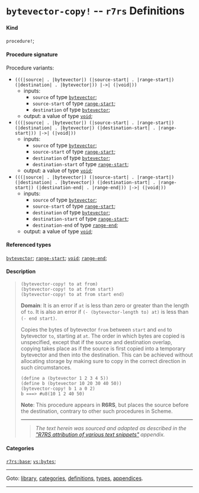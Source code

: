 

<a id='definition__r7rs__bytevector-copy_21'></a>

# `bytevector-copy!` -- `r7rs` Definitions


#### Kind

`procedure!`;


#### Procedure signature

Procedure variants:
 * `(((|source| . |bytevector|) (|source-start| . |range-start|) (|destination| . |bytevector|)) |->| (|void|))`
   * inputs:
     * `source` of type [`bytevector`](../../r7rs/types/bytevector.md#type__r7rs__bytevector);
     * `source-start` of type [`range-start`](../../r7rs/types/range-start.md#type__r7rs__range-start);
     * `destination` of type [`bytevector`](../../r7rs/types/bytevector.md#type__r7rs__bytevector);
   * output: a value of type [`void`](../../r7rs/types/void.md#type__r7rs__void);
 * `(((|source| . |bytevector|) (|source-start| . |range-start|) (|destination| . |bytevector|) (|destination-start| . |range-start|)) |->| (|void|))`
   * inputs:
     * `source` of type [`bytevector`](../../r7rs/types/bytevector.md#type__r7rs__bytevector);
     * `source-start` of type [`range-start`](../../r7rs/types/range-start.md#type__r7rs__range-start);
     * `destination` of type [`bytevector`](../../r7rs/types/bytevector.md#type__r7rs__bytevector);
     * `destination-start` of type [`range-start`](../../r7rs/types/range-start.md#type__r7rs__range-start);
   * output: a value of type [`void`](../../r7rs/types/void.md#type__r7rs__void);
 * `(((|source| . |bytevector|) (|source-start| . |range-start|) (|destination| . |bytevector|) (|destination-start| . |range-start|) (|destination-end| . |range-end|)) |->| (|void|))`
   * inputs:
     * `source` of type [`bytevector`](../../r7rs/types/bytevector.md#type__r7rs__bytevector);
     * `source-start` of type [`range-start`](../../r7rs/types/range-start.md#type__r7rs__range-start);
     * `destination` of type [`bytevector`](../../r7rs/types/bytevector.md#type__r7rs__bytevector);
     * `destination-start` of type [`range-start`](../../r7rs/types/range-start.md#type__r7rs__range-start);
     * `destination-end` of type [`range-end`](../../r7rs/types/range-end.md#type__r7rs__range-end);
   * output: a value of type [`void`](../../r7rs/types/void.md#type__r7rs__void);


#### Referenced types

[`bytevector`](../../r7rs/types/bytevector.md#type__r7rs__bytevector);
[`range-start`](../../r7rs/types/range-start.md#type__r7rs__range-start);
[`void`](../../r7rs/types/void.md#type__r7rs__void);
[`range-end`](../../r7rs/types/range-end.md#type__r7rs__range-end);


#### Description

> ````
> (bytevector-copy! to at from)
> (bytevector-copy! to at from start)
> (bytevector-copy! to at from start end)
> ````
> 
> 
> **Domain**:  It is an error if `at` is less than zero or greater than the length of `to`.
> It is also an error if `(- (bytevector-length to) at)`
> is less than `(- end start)`.
> 
> Copies the bytes of bytevector `from` between `start` and `end`
> to bytevector `to`, starting at `at`.  The order in which bytes are
> copied is unspecified, except that if the source and destination overlap,
> copying takes place as if the source is first copied into a temporary
> bytevector and then into the destination.  This can be achieved without
> allocating storage by making sure to copy in the correct direction in
> such circumstances.
> 
> ````
> (define a (bytevector 1 2 3 4 5))
> (define b (bytevector 10 20 30 40 50))
> (bytevector-copy! b 1 a 0 2)
> b ===> #u8(10 1 2 40 50)
> ````
> 
> **Note**:  This procedure appears in __R6RS__, but places the source before the destination,
> contrary to other such procedures in Scheme.
> 
> 
> ----
> > *The text herein was sourced and adapted as described in the ["R7RS attribution of various text snippets"](../../r7rs/appendices/attribution.md#appendix__r7rs__attribution) appendix.*


#### Categories

[`r7rs:base`](../../r7rs/categories/r7rs_3a_base.md#category__r7rs__r7rs_3a_base);
[`vs:bytes`](../../r7rs/categories/vs_3a_bytes.md#category__r7rs__vs_3a_bytes);

----

Goto: [library](../../r7rs/_index.md#library__r7rs), [categories](../../r7rs/categories/_index.md#toc__r7rs__categories), [definitions](../../r7rs/definitions/_index.md#toc__r7rs__definitions), [types](../../r7rs/types/_index.md#toc__r7rs__types), [appendices](../../r7rs/appendices/_index.md#toc__r7rs__appendices).

----


